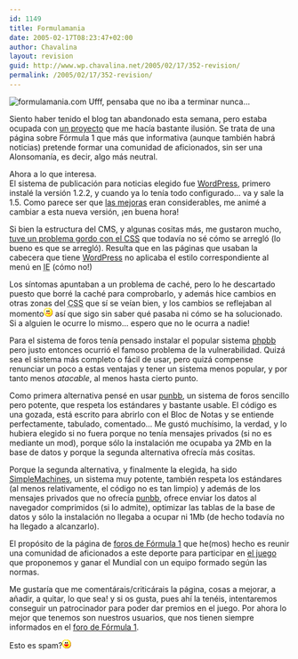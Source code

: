```yaml
---
id: 1149
title: Formulamania
date: 2005-02-17T08:23:47+02:00
author: Chavalina
layout: revision
guid: http://www.wp.chavalina.net/2005/02/17/352-revision/
permalink: /2005/02/17/352-revision/
---
```

<img class="imgizqda" src="http://www.formulamania.com/img/firmafm.jpg" alt="formulamania.com" /> Ufff, pensaba que no iba a terminar nunca…

Siento haber tenido el blog tan abandonado esta semana, pero estaba ocupada con <a href="http://www.formulamania.com" target="_blank">un proyecto</a> que me hac&iacute;a bastante ilusión. Se trata de una página sobre Fórmula 1 que más que informativa (aunque también habrá noticias) pretende formar una comunidad de aficionados, sin ser una Alonsoman&iacute;a, es decir, algo más neutral.

Ahora a lo que interesa.  
El sistema de publicación para noticias elegido fue <a href="http://www.wordpress.org/" target="_blank">WordPress</a>, primero instalé la versión 1.2.2, y cuando ya lo ten&iacute;a todo configurado… va y sale la 1.5. Como parece ser que <a href="http://zootropo.f2o.org/archivos/2005/02/15/wordpress-15-%c2%bfque-hay-de-nuevo-viejo/" target="_blank">las mejoras</a> eran considerables, me animé a cambiar a esta nueva versión, &iexcl;en buena hora!

Si bien la estructura del CMS, y algunas cositas más, me gustaron mucho, <a href="http://www.isopixel.info/foro/viewtopic.php?t=125" target="_blank">tuve un problema gordo con el CSS</a> que todav&iacute;a no sé cómo se arregló (lo bueno es que se arregló). Resulta que en las páginas que usaban la cabecera que tiene <a href="http://www.wordpress.org/" target="_blank">WordPress</a> no aplicaba el estilo correspondiente al men&uacute; en <acronym title="Internet Explorer">IE</acronym> (cómo no!)

Los s&iacute;ntomas apuntaban a un problema de caché, pero lo he descartado puesto que borré la caché para comprobarlo, y además hice cambios en otras zonas del <acronym title="Cascade Style Sheets">CSS</acronym> que s&iacute; se ve&iacute;an bien, y los cambios se reflejaban al momento![emo](/imagenes/emoticonos/confuso.gif) as&iacute; que sigo sin saber qué pasaba ni cómo se ha solucionado. Si a alguien le ocurre lo mismo… espero que no le ocurra a nadie!

Para el sistema de foros ten&iacute;a pensado instalar el popular sistema <a href="http://www.phpbb.com/" target="_blank">phpbb</a> pero justo entonces ocurrió el famoso problema de la vulnerabilidad. Quizá sea el sistema más completo o fácil de usar, pero quizá compense renunciar un poco a estas ventajas y tener un sistema menos popular, y por tanto menos _atacable_, al menos hasta cierto punto.

Como primera alternativa pensé en usar <a href="http://punbb.org/" target="_blank">punbb</a>, un sistema de foros sencillo pero potente, que respeta los estándares y bastante usable. El código es una gozada, está escrito para abrirlo con el Bloc de Notas y se entiende perfectamente, tabulado, comentado… Me gustó much&iacute;simo, la verdad, y lo hubiera elegido si no fuera porque no ten&iacute;a mensajes privados (si no es mediante un mod), porque sólo la instalación me ocupaba ya 2Mb en la base de datos y porque la segunda alternativa ofrec&iacute;a más cositas.

Porque la segunda alternativa, y finalmente la elegida, ha sido <a href="http://www.simplemachines.org/" target="_blank">SimpleMachines</a>, un sistema muy potente, también respeta los estándares (al menos relativamente, el código no es tan limpio) y además de los mensajes privados que no ofrec&iacute;a <a href="http://punbb.org/" target="_blank">punbb</a>, ofrece enviar los datos al navegador comprimidos (si lo admite), optimizar las tablas de la base de datos y sólo la instalación no llegaba a ocupar ni 1Mb (de hecho todav&iacute;a no ha llegado a alcanzarlo).

El propósito de la página de <a href="http://www.formulamania.com/foros/index.php" target="_blank">foros de Fórmula 1</a> que he(mos) hecho es reunir una comunidad de aficionados a este deporte para participar en <a href="http://www.formulamania.com/juego/index.php" target="_blank">el juego</a> que proponemos y ganar el Mundial con un equipo formado seg&uacute;n las normas.

Me gustar&iacute;a que me comentárais/criticárais la página, cosas a mejorar, a a&ntilde;adir, a quitar, lo que sea! y si os gusta, pues ah&iacute; la tenéis, intentaremos conseguir un patrocinador para poder dar premios en el juego. Por ahora lo mejor que tenemos son nuestros usuarios, que nos tienen siempre informados en el <a href="http://www.formulamania.com/foros/index.php?board=1.0" target="_blank">foro de Fórmula 1</a>.

Esto es spam?![emo](/imagenes/emoticonos/risa.gif)